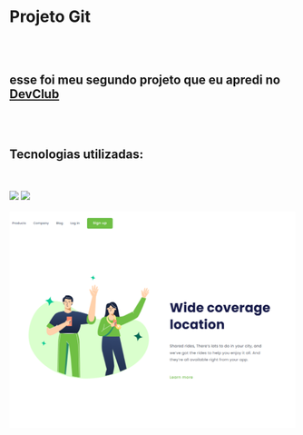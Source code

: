 <h1>Projeto Git</h1>
<br>
<br>
<h2>esse foi meu segundo projeto que eu apredi no <a href="rodolfomori.com.br/devclub">DevClub</a></h2>
<br>
<br>
<h2>Tecnologias utilizadas:</h2>
<br>
<br>
<img src="https://img.shields.io/badge/HTML5-E34F26?style=for-the-badge&logo=html5&logoColor=white">
<img src="https://img.shields.io/badge/CSS3-1572B6?style=for-the-badge&logo=css3&logoColor=white">
<br>
<br>
<img
  src="https://github.com/rafaelqueiroz11/Projeto-git/blob/master/assets/desktop.png?raw=true">
